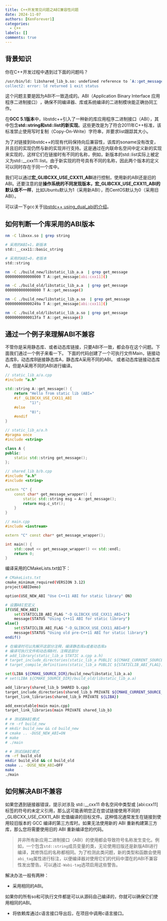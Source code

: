 ```yaml
---
title: C++开发常见问题之ABI兼容性问题
date: 2024-11-07
authors: [KenForever1]
categories: 
  - C++
labels: []
comments: true
---
```


## 背景知识

你在C++开发过程中遇到过下面的问题吗？
<!-- more -->
```bash
/usr/bin/ld: libshared_lib_b.so: undefined reference to `A::get_message[abi:cxx11]()'
collect2: error: ld returned 1 exit status
```

这个问题主要是因为ABI不一致造成的。ABI（Application Binary Interface 应用程序二进制接口）‌，确保不同编译器、库或系统编译的二进制模块能正确协同工作‌。


在**GCC 5.1版本**中，libstdc++引入了一种新的库应用程序二进制接口（ABI），其中包含**std::string和std::list的新实现**。这些更改是为了符合2011年C++标准，该标准禁止使用写时复制（Copy-On-Write）字符串，并要求list跟踪其大小。

为了对链接到libstdc++的现有代码保持向后兼容性，该库的soname没有改变，并且旧的实现仍然与新的实现并行支持。这是通过在内联命名空间中定义新的实现来实现的，这样它们在链接时有不同的名称，例如，新版本的std::list<int>实际上被定义为std::__cxx11::list<int>。由于新实现的符号具有不同的名称，因此两个版本的定义可以同时存在于同一个库中。

我们可以通过**宏_GLIBCXX_USE_CXX11_ABI**进行控制，使用新的ABI还是旧的ABI。还要注意的是**操作系统的不同发现版本，宏_GLIBCXX_USE_CXX11_ABI的默认值不一样**，比如Ubuntu默认为1（采用新ABI），而CentOS默认为0（采用旧ABI）。

可以读一下gcc关于[libstdc++ using_dual_abi的介绍](https://gcc.gnu.org/onlinedocs/libstdc++/manual/using_dual_abi.html)。


## 如何判断一个库采用的ABI版本

```bash
nm -C libxxx.so | grep string

# 采用的ABI=1，新版本
std::__cxx11::basic_string

# 采用的ABI=0，老版本
std::string
```

```bash
nm -C ./build_new/libstatic_lib_a.a  | grep get_message
0000000000000000 T A::get_message[abi:cxx11]()

nm -C ./build_old/libstatic_lib_a.a  | grep get_message
0000000000000000 T A::get_message()
```

```bash
nm -C ./build_new/libstatic_lib_a.so  | grep get_message
000000000000249a T A::get_message[abi:cxx11]()

nm -C ./build_old/libstatic_lib_a.so | grep get_message
00000000000013fa T A::get_message()
```

## 通过一个例子来理解ABI不兼容

不管你是采用静态库、或者动态库链接，只要ABI不一致，都会存在这个问题。下面我们通过一个例子来看一下。
下面的代码创建了一个可执行文件Main，链接动态库B，动态库B链接静态库A，静态库A采用不同的ABI。
或者动态库链接动态库A，但是A采用不同的ABI进行编译。
```c++
// static_lib_a/a.cpp
#include "a.h"

std::string A::get_message() {
    return "Hello from static lib (ABI=" 
    #if _GLIBCXX_USE_CXX11_ABI
           "1)";
    #else
           "0)";
    #endif
}

// static_lib_a/a.h
#pragma once
#include <string>

class A {
public:
    static std::string get_message();
};

// shared_lib_b/b.cpp
#include "a.h"
#include <string>

extern "C" {
    const char* get_message_wrapper() {
        static std::string msg = A::get_message();
        return msg.c_str();
    }
}

// main.cpp
#include <iostream>

extern "C" const char* get_message_wrapper();

int main() {
    std::cout << get_message_wrapper() << std::endl;
    return 0;
}
```
编译采用的CMakeLists.txt如下：
```bash
# CMakeLists.txt
cmake_minimum_required(VERSION 3.12)
project(ABIDemo)

option(USE_NEW_ABI "Use C++11 ABI for static library" ON)

# 设置ABI宏定义
if(USE_NEW_ABI)
    set(STATICLIB_ABI_FLAG "-D_GLIBCXX_USE_CXX11_ABI=1")
    message(STATUS "Using C++11 ABI for static library")
else()
    set(STATICLIB_ABI_FLAG "-D_GLIBCXX_USE_CXX11_ABI=0")
    message(STATUS "Using old pre-C++11 ABI for static library")
endif()

# 在编译时可以先解开这部分注释，编译静态库a或者动态库a
# 编译可执行文件和动态库B时，注释这部分
# add_library(static_lib_a STATIC a.cpp a.h)
# target_include_directories(static_lib_a PUBLIC ${CMAKE_CURRENT_SOURCE_DIR})
# target_compile_definitions(static_lib_a PUBLIC ${STATICLIB_ABI_FLAG})

set(LIBA ${CMAKE_SOURCE_DIR}/build_new/libstatic_lib_a.a)
# set(LIBA ${CMAKE_SOURCE_DIR}/build_old/libstatic_lib_a.a)

add_library(shared_lib_b SHARED b.cpp)
target_include_directories(shared_lib_b PRIVATE ${CMAKE_CURRENT_SOURCE_DIR})
target_link_libraries(shared_lib_b PRIVATE ${LIBA})

add_executable(main main.cpp)
target_link_libraries(main PRIVATE shared_lib_b)
```

```bash
# # 测试新ABI模式
# rm -rf build_new
# mkdir build_new && cd build_new
# cmake .. -DUSE_NEW_ABI=ON
# make
# ./main 

# # 测试旧ABI模式
rm -rf build_old
mkdir build_old && cd build_old
cmake .. -DUSE_NEW_ABI=OFF
make
./main 
```

## 如何解决ABI不兼容

如果您遇到链接器错误，提示对涉及 std::__cxx11 命名空间中类型或 [abi:cxx11] 标签的符号的未定义引用，那么这可能表明您正在尝试链接使用不同的 _GLIBCXX_USE_CXX11_ABI 宏值编译的目标文件。这种情况通常发生在链接到使用较旧版本的 GCC 编译的第三方库时。如果无法使用新的 ABI 重新构建第三方库，那么您将需要使用旧的 ABI 重新编译您的代码。

> 并非所有新应用二进制接口（ABI）的使用都会导致符号名称发生变化。例如，一个包含`std::string`成员变量的类，无论使用旧版还是新版ABI进行编译，其修饰后的名称都相同。为了检测此类问题，新的类型和函数会使用`abi_tag`属性进行标注，以便编译器对使用它们的代码中潜在的ABI不兼容性发出警告。可以通过`-Wabi-tag`选项启用这些警告。

解决办法一般有两种：

+ 采用相同的ABI。

如果你的所有so和可执行文件都是可以从源码自己编译的，你就可以确保它们使用相同的ABI。

+ 将依赖库通过c语言接口导出后，在项目中调用c语言接口。

